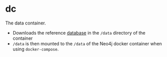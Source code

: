 # dc

The data container.

* Downloads the reference [database](https://zenodo.org/record/252101#.WIHfgvF95hH) in the `/data` directory of the container
* `/data` is then mounted to the `/data` of the Neo4j docker container when using `docker-compose`.
